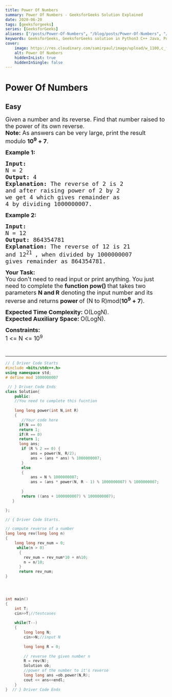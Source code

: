 ```yaml
---
title: Power Of Numbers
summary: Power Of Numbers - GeeksforGeeks Solution Explained
date: 2020-06-20
tags: [geeksforgeeks]
series: [GeeksforGeeks]
aliases: ["/posts/Power-Of-Numbers", "/blog/posts/Power-Of-Numbers", "/Power-Of-Numbers", "/blog/Power-Of-Numbers",]
keywords: GeeksforGeeks, GeeksforGeeks solution in Python3 C++ Java, Power Of Numbers solution
cover:
    image: https://res.cloudinary.com/samirpaul/image/upload/w_1100,c_fit,co_rgb:FFFFFF,l_text:Arial_70_bold:Power Of Numbers - Solution Explained/problem-solving.webp
    alt: Power Of Numbers
    hiddenInList: true
    hiddenInSingle: false
---
```



# Power Of Numbers
## Easy 
<div class="problem-statement">
                <p></p><p><span style="font-size:18px">Given a number and its reverse. Find that number raised to the power of its own reverse.<br>
<strong>Note:</strong> As answers can be very large, print the result modulo <strong>10<sup>9</sup> + 7</strong>.</span></p>

<p><span style="font-size:18px"><strong>Example 1:</strong></span></p>

<pre><span style="font-size:18px"><strong>Input:
</strong>N = 2
<strong>Output: </strong>4<strong>
Explanation: </strong>The reverse of 2 is 2
and after raising power of 2 by 2 
we get 4 which gives remainder as 
4 by dividing 1000000007.</span></pre>

<p><span style="font-size:18px"><strong>Example 2:</strong></span></p>

<pre><span style="font-size:18px"><strong>Input:
</strong>N = 12
<strong>Output: </strong>864354781<strong>
Explanation: </strong>The reverse of 12 is 21
and 12<sup>21&nbsp;</sup>, when divided by 1000000007 
gives remainder as 864354781.</span></pre>

<p><strong><span style="font-size:18px">Your Task:</span></strong><br>
<span style="font-size:18px">You don't need to read input or print anything. You just need to complete the <strong>function pow()&nbsp;</strong>that takes two parameters <strong>N and R</strong>&nbsp;denoting the input number and its reverse and returns <strong>power </strong>of (N to R)mod(<strong>10<sup>9</sup> + 7</strong>).</span></p>

<p><span style="font-size:18px"><strong>Expected Time Complexity:&nbsp;</strong>O(LogN).<br>
<strong>Expected Auxiliary Space:&nbsp;</strong>O(LogN).</span></p>

<p><span style="font-size:18px"><strong>Constraints:</strong><br>
1 &lt;= N &lt;= 10<sup>9</sup></span></p>

<p>&nbsp;</p>
 <p></p>
            </div>

---




```cpp
// { Driver Code Starts
#include <bits/stdc++.h>
using namespace std;
# define mod 1000000007

 // } Driver Code Ends
class Solution{
    public:
    //You need to complete this fucntion
    
    long long power(int N,int R)
    {
       //Your code here
      if(N == 0)
      return 1;
      if(R == 0)
      return 1;
      long ans;
       if (R % 2 == 0) { 
           ans = power(N, R/2);  
           ans = (ans * ans) % 1000000007;
       }
       else
       {
           ans = N % 1000000007;
           ans = (ans * power(N, R - 1) % 1000000007) % 1000000007;
            
       }
       return ((ans + 1000000007) % 1000000007); 
   }

};

// { Driver Code Starts.

// compute reverse of a number 
long long rev(long long n)
{
    long long rev_num = 0;
     while(n > 0) 
      { 
        rev_num = rev_num*10 + n%10; 
        n = n/10; 
      } 
      return rev_num;
}




int main()
{
    int T;
    cin>>T;//testcases
    
    while(T--)
    {
        long long N;
        cin>>N;//input N
        
        long long R = 0; 
        
        // reverse the given number n
        R = rev(N);
        Solution ob;
        //power of the number to it's reverse
        long long ans =ob.power(N,R);
        cout << ans<<endl;
    }
}  // } Driver Code Ends
```
